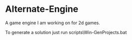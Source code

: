 # Alternate-Engine
A game engine I am working on for 2d games.

To generate a solution just run scripts\Win-GenProjects.bat
